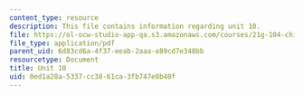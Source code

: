 ```yaml
---
content_type: resource
description: This file contains information regarding unit 10.
file: https://ol-ocw-studio-app-qa.s3.amazonaws.com/courses/21g-104-chinese-iv-regular-spring-2006/0ed1a28a5337cc3861ca3fb747e0b40f_MIT21G_104S06_contents.pdf
file_type: application/pdf
parent_uid: 6d83cd6a-4f37-eeab-2aaa-e89cd7e348bb
resourcetype: Document
title: Unit 10
uid: 0ed1a28a-5337-cc38-61ca-3fb747e0b40f
---
```


